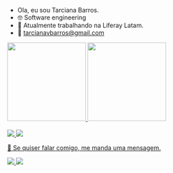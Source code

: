 - Ola, eu sou Tarciana Barros.
- 🤓 Software engineering
- 🌱 Atualmente trabalhando na Liferay Latam.
- 📩 tarcianavbarros@gmail.com

<div>
  <a href="https://github.com/TarcianaBarros">
  <img height="180em" src="https://github-readme-stats.vercel.app/api?username=TarcianaBarros&show_icons=true&theme=cobalt&include_all_commits=true&count_private=true"/>
  <img height="180em" src="https://github-readme-stats.vercel.app/api/top-langs/?username=TarcianaBarros&layout=compact&langs_count=7&theme=cobalt"/>
</div>

<div style="display: inline_block"><br>
  <img src="https://img.shields.io/badge/Python-14354C?style=for-the-badge&logo=python&logoColor=white" />
  <img src="https://img.shields.io/badge/Java-ED8B00?style=for-the-badge&logo=java&logoColor=white" />
</div>


 <p align="left">
  💌 Se quiser falar comigo, me manda uma mensagem.
 </p>

  
<p align="left">
  <a href="https://www.instagram.com/tarci_vbarros/" alt="Instagram">
    <img src="https://img.shields.io/badge/-Instagram-1C1C1C?style=for-the-badge&logo=Instagram&logoColor=00FFFF&link=https://www.instagram.com/tarci_vbarros"/>
  </a>
  
  <a href="https://www.linkedin.com/in/tarciana-barros-81a8071b7" alt="Linkedin">
    <img src="https://img.shields.io/badge/-Linkedin-1C1C1C?style=for-the-badge&logo=Linkedin&logoColor=00FFFF&link=https://www.linkedin.com/in/tarciana-barros-81a8071b7"/>
  </a>
 
</p>  
  
 
